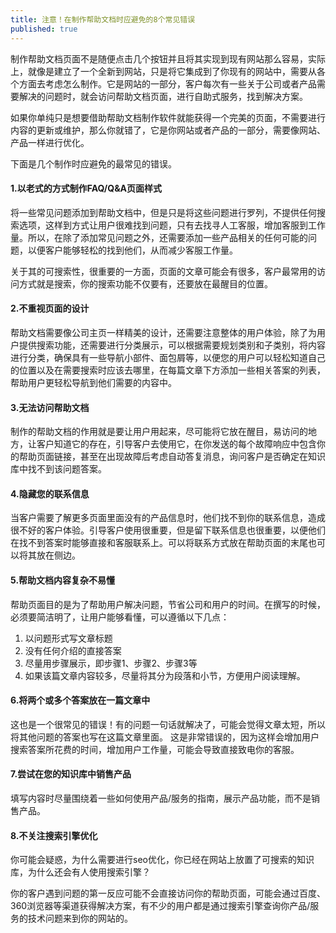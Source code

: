 ```yaml
---
title: 注意！在制作帮助文档时应避免的8个常见错误
published: true
---
```


制作帮助文档页面不是随便点击几个按钮并且将其实现到现有网站那么容易，实际上，就像是建立了一个全新到网站，只是将它集成到了你现有的网站中，需要从各个方面去考虑怎么制作。它是网站的一部分，客户每次有一些关于公司或者产品需要解决的问题时，就会访问帮助文档页面，进行自助式服务，找到解决方案。

如果你单纯只是想要借助帮助文档制作软件就能获得一个完美的页面，不需要进行内容的更新或维护，那么你就错了，它是你网站或者产品的一部分，需要像网站、产品一样进行优化。

下面是几个制作时应避免的最常见的错误。

#### 1.以老式的方式制作FAQ/Q&A页面样式

将一些常见问题添加到帮助文档中，但是只是将这些问题进行罗列，不提供任何搜索选项，这样到方式让用户很难找到问题，只有去找寻人工客服，增加客服到工作量。所以，在除了添加常见问题之外，还需要添加一些产品相关的任何可能的问题，以便客户能够轻松的找到他们，从而减少客服工作量。

关于其的可搜索性，很重要的一方面，页面的文章可能会有很多，客户最常用的访问方式就是搜索，你的搜索功能不仅要有，还要放在最醒目的位置。

#### 2.不重视页面的设计

帮助文档需要像公司主页一样精美的设计，还需要注意整体的用户体验，除了为用户提供搜索功能，还需要进行分类展示，可以根据需要规划类别和子类别，将内容进行分类，确保具有一些导航小部件、面包屑等，以便您的用户可以轻松知道自己的位置以及在需要搜索时应该去哪里，在每篇文章下方添加一些相关答案的列表，帮助用户更轻松导航到他们需要的内容中。

#### 3.无法访问帮助文档

制作的帮助文档的作用就是要让用户用起来，尽可能将它放在醒目，易访问的地方，让客户知道它的存在，引导客户去使用它，在你发送的每个故障响应中包含你的帮助页面链接，甚至在出现故障后考虑自动答复消息，询问客户是否确定在知识库中找不到该问题答案。

#### 4.隐藏您的联系信息

当客户需要了解更多页面里面没有的产品信息时，他们找不到你的联系信息，造成很不好的客户体验。引导客户使用很重要，但是留下联系信息也很重要，以便他们在找不到答案时能够直接和客服联系上。可以将联系方式放在帮助页面的末尾也可以将其放在侧边。

#### 5.帮助文档内容复杂不易懂

帮助页面目的是为了帮助用户解决问题，节省公司和用户的时间。在撰写的时候，必须要简洁明了，让用户能够看懂，可以遵循以下几点：

1. 以问题形式写文章标题
2. 没有任何介绍的直接答案
3. 尽量用步骤展示，即步骤1、步骤2、步骤3等
4. 如果该篇文章内容较多，尽量将其分为段落和小节，方便用户阅读理解。

#### 6.将两个或多个答案放在一篇文章中

这也是一个很常见的错误！有的问题一句话就解决了，可能会觉得文章太短，所以将其他问题的答案也写在这篇文章里面。
这是非常错误的，因为这样会增加用户搜索答案所花费的时间，增加用户工作量，可能会导致直接致电你的客服。

#### 7.尝试在您的知识库中销售产品

填写内容时尽量围绕着一些如何使用产品/服务的指南，展示产品功能，而不是销售产品。

#### 8.不关注搜索引擎优化

你可能会疑惑，为什么需要进行seo优化，你已经在网站上放置了可搜索的知识库，为什么还会有人使用搜索引擎？

你的客户遇到问题的第一反应可能不会直接访问你的帮助页面，可能会通过百度、360浏览器等渠道获得解决方案，有不少的用户都是通过搜索引擎查询你产品/服务的技术问题来到你的网站的。
